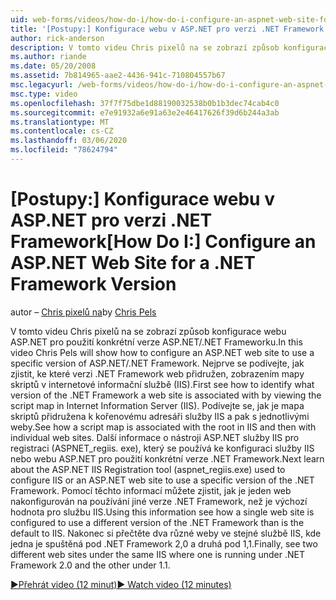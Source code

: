 ```yaml
---
uid: web-forms/videos/how-do-i/how-do-i-configure-an-aspnet-web-site-for-a-net-framework-version
title: '[Postupy:] Konfigurace webu v ASP.NET pro verzi .NET Framework | Microsoft Docs'
author: rick-anderson
description: V tomto videu Chris pixelů na se zobrazí způsob konfigurace webu ASP.NET pro použití konkrétní verze ASP.NET/.NET Frameworku. Napřed Zjistěte, jak zjistit, co v...
ms.author: riande
ms.date: 05/20/2008
ms.assetid: 7b814965-aae2-4436-941c-710804557b67
msc.legacyurl: /web-forms/videos/how-do-i/how-do-i-configure-an-aspnet-web-site-for-a-net-framework-version
msc.type: video
ms.openlocfilehash: 37f7f75dbe1d88190032538b0b1b3dec74cab4c0
ms.sourcegitcommit: e7e91932a6e91a63e2e46417626f39d6b244a3ab
ms.translationtype: MT
ms.contentlocale: cs-CZ
ms.lasthandoff: 03/06/2020
ms.locfileid: "78624794"
---
```

# <a name="how-do-i-configure-an-aspnet-web-site-for-a-net-framework-version"></a><span data-ttu-id="3b7b8-104">[Postupy:] Konfigurace webu v ASP.NET pro verzi .NET Framework</span><span class="sxs-lookup"><span data-stu-id="3b7b8-104">[How Do I:] Configure an ASP.NET Web Site for a .NET Framework Version</span></span>

<span data-ttu-id="3b7b8-105">autor – [Chris pixelů na](https://twitter.com/chrispels)</span><span class="sxs-lookup"><span data-stu-id="3b7b8-105">by [Chris Pels](https://twitter.com/chrispels)</span></span>

<span data-ttu-id="3b7b8-106">V tomto videu Chris pixelů na se zobrazí způsob konfigurace webu ASP.NET pro použití konkrétní verze ASP.NET/.NET Frameworku.</span><span class="sxs-lookup"><span data-stu-id="3b7b8-106">In this video Chris Pels will show how to configure an ASP.NET web site to use a specific version of ASP.NET/.NET Framework.</span></span> <span data-ttu-id="3b7b8-107">Nejprve se podívejte, jak zjistit, ke které verzi .NET Framework web přidružen, zobrazením mapy skriptů v internetové informační službě (IIS).</span><span class="sxs-lookup"><span data-stu-id="3b7b8-107">First see how to identify what version of the .NET Framework a web site is associated with by viewing the script map in Internet Information Server (IIS).</span></span> <span data-ttu-id="3b7b8-108">Podívejte se, jak je mapa skriptů přidružena k kořenovému adresáři služby IIS a pak s jednotlivými weby.</span><span class="sxs-lookup"><span data-stu-id="3b7b8-108">See how a script map is associated with the root in IIS and then with individual web sites.</span></span> <span data-ttu-id="3b7b8-109">Další informace o nástroji ASP.NET služby IIS pro registraci (ASPNET\_regiis. exe), který se používá ke konfiguraci služby IIS nebo webu ASP.NET pro použití konkrétní verze .NET Framework.</span><span class="sxs-lookup"><span data-stu-id="3b7b8-109">Next learn about the ASP.NET IIS Registration tool (aspnet\_regiis.exe) used to configure IIS or an ASP.NET web site to use a specific version of the .NET Framework.</span></span> <span data-ttu-id="3b7b8-110">Pomocí těchto informací můžete zjistit, jak je jeden web nakonfigurován na používání jiné verze .NET Framework, než je výchozí hodnota pro službu IIS.</span><span class="sxs-lookup"><span data-stu-id="3b7b8-110">Using this information see how a single web site is configured to use a different version of the .NET Framework than is the default to IIS.</span></span> <span data-ttu-id="3b7b8-111">Nakonec si přečtěte dva různé weby ve stejné službě IIS, kde jedna je spuštěná pod .NET Framework 2,0 a druhá pod 1,1.</span><span class="sxs-lookup"><span data-stu-id="3b7b8-111">Finally, see two different web sites under the same IIS where one is running under .NET Framework 2.0 and the other under 1.1.</span></span>

[<span data-ttu-id="3b7b8-112">&#9654;Přehrát video (12 minut)</span><span class="sxs-lookup"><span data-stu-id="3b7b8-112">&#9654; Watch video (12 minutes)</span></span>](https://channel9.msdn.com/Blogs/ASP-NET-Site-Videos/how-do-i-configure-an-aspnet-web-site-for-a-net-framework-version)
